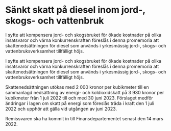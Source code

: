 # Sänkt skatt på diesel inom jord-, skogs- och vattenbruk

I syfte att kompensera jord- och skogsbruket för ökade kostnader på olika insatsvaror och värna konkurrenskraften föreslås i denna promemoria att skattenedsättningen för diesel som används i yrkesmässig jord-, skogs- och vattenbruksverksamhet tillfälligt höjs.

I syfte att kompensera jord- och skogsbruket för ökade kostnader på olika insatsvaror och värna konkurrenskraften föreslås i denna promemoria att skattenedsättningen för diesel som används i yrkesmässig jord-, skogs- och vattenbruksverksamhet tillfälligt höjs.

Skattenedsättningen utökas med 2 000 kronor per kubikmeter till en sammanlagd nedsättning av energi- och koldioxidskatt på 3 930 kronor per kubikmeter från 1 juli 2022 till och med 30 juni 2023. Förslaget medför ändringar i lagen om skatt på energi som föreslås träda i kraft den 1 juli 2022 och upphör att gälla vid utgången av juni 2023.

Remissvaren ska ha kommit in till Finansdepartementet senast den 14 mars 2022.
